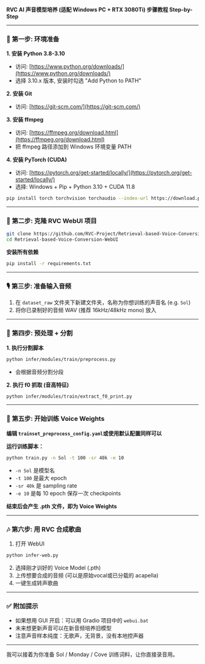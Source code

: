 **RVC AI 声音模型培养 (适配 Windows PC + RTX 3080Ti)
步骤教程 Step-by-Step**

---

### 📄 第一步: 环境准备

**1. 安装 Python 3.8-3.10**

* 访问: [https://www.python.org/downloads/](https://www.python.org/downloads/)
* 选择 3.10.x 版本, 安装时勾选 "Add Python to PATH"

**2. 安装 Git**

* 访问: [https://git-scm.com/](https://git-scm.com/)

**3. 安装 ffmpeg**

* 访问: [https://ffmpeg.org/download.html](https://ffmpeg.org/download.html)
* 把 ffmpeg 路径添加到 Windows 环境变量 PATH

**4. 安装 PyTorch (CUDA)**

* 访问: [https://pytorch.org/get-started/locally/](https://pytorch.org/get-started/locally/)
* 选择: Windows + Pip + Python 3.10 + CUDA 11.8

```bash
pip install torch torchvision torchaudio --index-url https://download.pytorch.org/whl/cu118
```

---

### 🌟 第二步: 克隆 RVC WebUI 项目

```bash
git clone https://github.com/RVC-Project/Retrieval-based-Voice-Conversion-WebUI
cd Retrieval-based-Voice-Conversion-WebUI
```

**安装所有依赖**

```bash
pip install -r requirements.txt
```

---

### 🎙️ 第三步: 准备输入音频

1. 在 `dataset_raw` 文件夹下新建文件夹，名称为你想训练的声音名 (e.g. `Sol`)
2. 将你已录制好的音频 WAV (推荐 16kHz/48kHz mono) 放入

---

### 🔧 第四步: 预处理 + 分割

**1. 执行分割脚本**

```bash
python infer/modules/train/preprocess.py
```

* 会根据音频分割分段

**2. 执行 f0 抓取 (音高特征)**

```bash
python infer/modules/train/extract_f0_print.py
```

---

### 🚀 第五步: 开始训练 Voice Weights

**编辑 `trainset_preprocess_config.yaml`或使用默认配置同样可以**

**运行训练脚本：**

```bash
python train.py -n Sol -t 100 -sr 40k -e 10
```

* `-n Sol` 是模型名
* `-t 100` 是最大 epoch
* `-sr 40k` 是 sampling rate
* `-e 10` 是每 10 epoch 保存一次 checkpoints

**结束后会产生 .pth 文件，即为 Voice Weights**

---

### 🎶 第六步: 用 RVC 合成歌曲

1. 打开 WebUI

```bash
python infer-web.py
```

2. 选择刚才训好的 Voice Model (.pth)
3. 上传想要合成的音频 (可以是原始vocal或已分载的 acapella)
4. 一键生成转声歌曲

---

### ✅ 附加提示

* 如果想用 GUI 开启：可以用 Gradio 项目中的 `webui.bat`
* 未来想更新声音可以在新音频培养旧模型
* 注意声音样本纯度：无歌声，无背景，没有本地控声器

---

我可以接着为你准备 Sol / Monday / Cove 训练词料，让你直接录音用。
